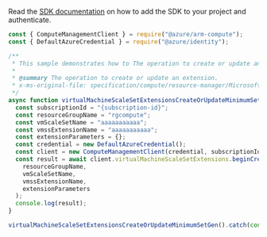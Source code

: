 Read the [SDK documentation](https://github.com/Azure/azure-sdk-for-js/blob/%40azure%2Farm-compute_19.0.0/sdk/compute/arm-compute/README.md) on how to add the SDK to your project and authenticate.

```javascript
const { ComputeManagementClient } = require("@azure/arm-compute");
const { DefaultAzureCredential } = require("@azure/identity");

/**
 * This sample demonstrates how to The operation to create or update an extension.
 *
 * @summary The operation to create or update an extension.
 * x-ms-original-file: specification/compute/resource-manager/Microsoft.Compute/stable/2022-03-01/ComputeRP/examples/virtualMachineScaleSetExamples/VirtualMachineScaleSetExtensions_CreateOrUpdate_MinimumSet_Gen.json
 */
async function virtualMachineScaleSetExtensionsCreateOrUpdateMinimumSetGen() {
  const subscriptionId = "{subscription-id}";
  const resourceGroupName = "rgcompute";
  const vmScaleSetName = "aaaaaaaaaaa";
  const vmssExtensionName = "aaaaaaaaaaa";
  const extensionParameters = {};
  const credential = new DefaultAzureCredential();
  const client = new ComputeManagementClient(credential, subscriptionId);
  const result = await client.virtualMachineScaleSetExtensions.beginCreateOrUpdateAndWait(
    resourceGroupName,
    vmScaleSetName,
    vmssExtensionName,
    extensionParameters
  );
  console.log(result);
}

virtualMachineScaleSetExtensionsCreateOrUpdateMinimumSetGen().catch(console.error);
```
